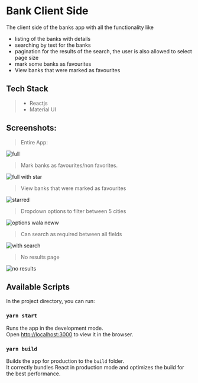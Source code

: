# Bank Client Side
	
The client side of the banks app with all the functionality like 

* listing of the banks with details
* searching by text for the banks
* pagination for the results of the search, the user is also allowed to select page size
* mark some banks as favourites
* View banks that were marked as favourites

## Tech Stack
> * Reactjs
> * Material UI

## Screenshots:

> Entire App: 

![full](https://user-images.githubusercontent.com/33368759/103790763-a54be480-5067-11eb-8920-50bd449747a0.PNG)

> Mark banks as favourites/non favorites.

![full with star](https://user-images.githubusercontent.com/33368759/103790766-a67d1180-5067-11eb-802e-6a54d36c86dc.PNG)

> View banks that were marked as favourites

![starred](https://user-images.githubusercontent.com/33368759/103790775-a846d500-5067-11eb-868f-30603f128097.PNG)

> Dropdown options to filter between 5 cities

![options wala neww](https://user-images.githubusercontent.com/33368759/103791096-0b386c00-5068-11eb-9e8c-b60d9d39e1b3.PNG)

> Can search as required between all fields

![with search](https://user-images.githubusercontent.com/33368759/103790790-ab41c580-5067-11eb-8778-3e87b084b162.PNG)

> No results page

![no results](https://user-images.githubusercontent.com/33368759/103790796-ad0b8900-5067-11eb-992a-9d64f7829393.PNG)



## Available Scripts

In the project directory, you can run:

### `yarn start`

Runs the app in the development mode.\
Open [http://localhost:3000](http://localhost:3000) to view it in the browser.

### `yarn build`

Builds the app for production to the `build` folder.\
It correctly bundles React in production mode and optimizes the build for the best performance.